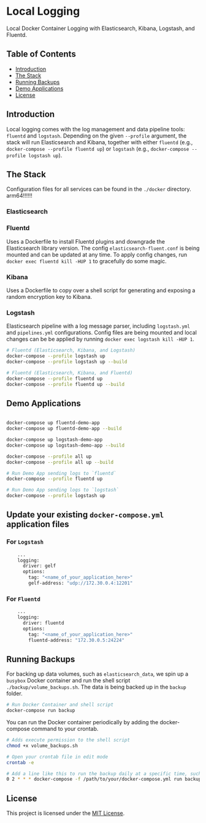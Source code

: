 # Local Logging
Local Docker Container Logging with Elasticsearch, Kibana, Logstash, and Fluentd.

## Table of Contents
- [Introduction](#introduction)
- [The Stack](#the-stack)
- [Running Backups](#running-backups)
- [Demo Applications](#demo-applications)
- [License](#license)

## Introduction
Local logging comes with the log management and data pipeline tools: `fluentd` and `logstash`.
Depending on the given `--profile` argument, the stack will run Elasticsearch and Kibana,
together with either `fluentd` (e.g., `docker-compose --profile fluentd up`)
or `logstash` (e.g., `docker-compose --profile logstash up`).

## The Stack
Configuration files for all services can be found in the `./docker` directory.
arm64!!!!!!

### Elasticsearch
### Fluentd
Uses a Dockerfile to install Fluentd plugins and downgrade the Elasticsearch library version.
The config `elasticsearch-fluent.conf` is being mounted and can be updated at any time. To apply config changes,
run `docker exec fluentd kill -HUP 1` to gracefully do some magic.

### Kibana
Uses a Dockerfile to copy over a shell script for generating and exposing a random encryption key to Kibana. 

### Logstash
Elasticsearch pipeline with a log message parser, including `logstash.yml` and `pipelines.yml` configurations.
Config files are being mounted and local changes can be be applied by running `docker exec logstash kill -HUP 1`.


```bash
# Fluentd (Elasticsearch, Kibana, and Logstash)
docker-compose --profile logstash up
docker-compose --profile logstash up --build

# Fluentd (Elasticsearch, Kibana, and Fluentd)
docker-compose --profile fluentd up
docker-compose --profile fluentd up --build
```

## Demo Applications

```bash

docker-compose up fluentd-demo-app
docker-compose up fluentd-demo-app --build

docker-compose up logstash-demo-app
docker-compose up logstash-demo-app --build

docker-compose --profile all up
docker-compose --profile all up --build
```

```bash
# Run Demo App sending logs to `fluentd`
docker-compose --profile fluentd up

# Run Demo App sending logs to `logstash`
docker-compose --profile logstash up
```

## Update your existing `docker-compose.yml` application files
### For `Logstash` 
```bash
    ...
    logging:
      driver: gelf
      options:
        tag: "<name_of_your_application_here>"
        gelf-address: "udp://172.30.0.4:12201"
```


### For `Fluentd` 
```bash
    ...
    logging:
      driver: fluentd
      options:
        tag: "<name_of_your_application_here>"
        fluentd-address: "172.30.0.5:24224"
```

## Running Backups
For backing up data volumes, such as `elasticsearch_data`, we spin up a `busybox` Docker container
and run the shell script `./backup/volume_backups.sh`. The data is being backed up in the `backup` folder.


```bash
# Run Docker Container and shell script
docker-compose run backup
```

You can run the Docker container periodically by adding the docker-compose command to your crontab.
```bash
# Adds execute permission to the shell script
chmod +x volume_backups.sh

# Open your crontab file in edit mode
crontab -e

# Add a line like this to run the backup daily at a specific time, such as 2 AM:
0 2 * * * docker-compose -f /path/to/your/docker-compose.yml run backup
```

## License
This project is licensed under the [MIT License](LICENSE).
